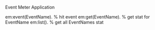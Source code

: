 Event Meter Application

em:event(EventName). % hit event
em:get(EventName).   % get stat for EventName
em:list().           % get all EventNames stat

